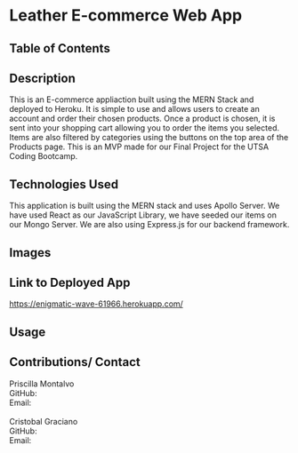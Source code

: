 # Leather E-commerce Web App

## Table of Contents

## Description
This is an E-commerce appliaction built using the MERN Stack and deployed to Heroku. It is simple to use and allows users to create an account and order their chosen products. Once a product is chosen, it is sent into your shopping cart allowing you to order the items you selected. Items are also filtered by categories using the buttons on the top area of the Products page. This is an MVP made for our Final Project for the UTSA Coding Bootcamp.

## Technologies Used
This application is built using the MERN stack and uses Apollo Server. We have used React as our JavaScript Library, we have seeded our items on our Mongo Server. We are also using Express.js for our backend framework.

## Images

## Link to Deployed App
https://enigmatic-wave-61966.herokuapp.com/

## Usage

## Contributions/ Contact
Priscilla Montalvo <br>
GitHub:<br>
Email:<br>
<br>
Cristobal Graciano <br>
GitHub:<br>
Email:<br>